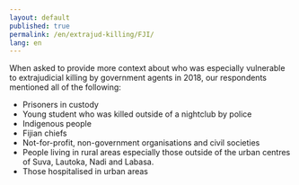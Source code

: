 ```yaml
---
layout: default
published: true
permalink: /en/extrajud-killing/FJI/
lang: en
---
```


When asked to provide more context about who was especially vulnerable to extrajudicial killing by government agents in 2018, our respondents mentioned all of the following:
-	Prisoners in custody
-	Young student who was killed outside of a nightclub by police
-	Indigenous people
-	Fijian chiefs
-	Not-for-profit, non-government organisations and civil societies
-	People living in rural areas especially those outside of the urban centres of Suva, Lautoka, Nadi and Labasa.
-	Those hospitalised in urban areas

